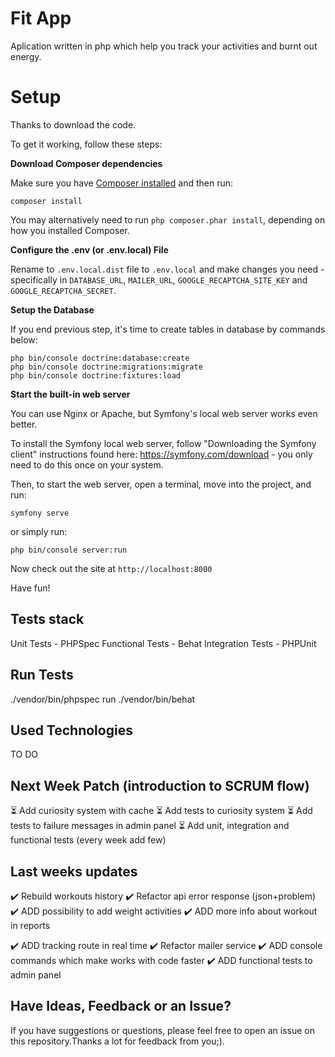 # Fit App 

Aplication written in php which help you track your activities and burnt out energy.

# Setup

Thanks to download the code. 

To get it working, follow these steps:

**Download Composer dependencies**

Make sure you have [Composer installed](https://getcomposer.org/download/)
and then run:

```
composer install
```

You may alternatively need to run `php composer.phar install`, depending
on how you installed Composer.

**Configure the .env (or .env.local) File**

Rename to `.env.local.dist` file to `.env.local` and make changes you need - specifically
in `DATABASE_URL`, `MAILER_URL`, `GOOGLE_RECAPTCHA_SITE_KEY` and `GOOGLE_RECAPTCHA_SECRET`.

**Setup the Database**

If you end previous step, it's time to create tables in database by commands below:

```
php bin/console doctrine:database:create
php bin/console doctrine:migrations:migrate
php bin/console doctrine:fixtures:load
```

**Start the built-in web server**

You can use Nginx or Apache, but Symfony's local web server
works even better.

To install the Symfony local web server, follow
"Downloading the Symfony client" instructions found
here: https://symfony.com/download - you only need to do this
once on your system.

Then, to start the web server, open a terminal, move into the
project, and run:

```
symfony serve
```

or simply run:

```
php bin/console server:run
```

Now check out the site at `http://localhost:8000`

Have fun!

## Tests stack

Unit Tests - PHPSpec
Functional Tests - Behat
Integration Tests - PHPUnit

## Run Tests

./vendor/bin/phpspec run
./vendor/bin/behat

## Used Technologies

TO DO

## Next Week Patch (introduction to SCRUM flow) 

:hourglass_flowing_sand: Add curiosity system with cache
:hourglass_flowing_sand: Add tests to curiosity system
:hourglass_flowing_sand: Add tests to failure messages in admin panel
:hourglass_flowing_sand: Add unit, integration and functional tests (every week add few) 

## Last weeks updates

:heavy_check_mark: Rebuild workouts history
:heavy_check_mark: Refactor api error response (json+problem)
:heavy_check_mark: ADD possibility to add weight activities
:heavy_check_mark: ADD more info about workout in reports

:heavy_check_mark: ADD tracking route in real time
:heavy_check_mark: Refactor mailer service
:heavy_check_mark: ADD console commands which make works with code faster
:heavy_check_mark: ADD functional tests to admin panel 


## Have Ideas, Feedback or an Issue?

If you have suggestions or questions, please feel free to
open an issue on this repository.Thanks a lot for feedback 
from you;).
